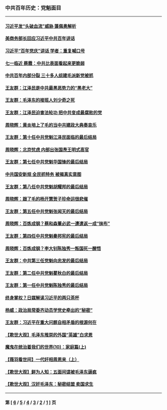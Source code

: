 ### 中共百年历史：党魁面目
---
#### [习近平发“头破血流”威胁 蓬佩奥解析](../../pages/nf1176107/n13063604.md?07040430) 
#### [美商务部长回应习近平中共百年讲话](../../pages/nf1176107/n13062903.md?07040430) 
#### [习近平“百年党庆”讲话 学者：重复喊口号](../../pages/nf1176107/n13061411.md?07040430) 
#### [七一临近 蔡霞：中共比表面看起来更脆弱](../../pages/nf1176107/n13056418.md?07040430) 
#### [中共百年内部分裂 三十多人组建毛派新党被抓](../../pages/nf1176107/n13044023.md?07040430) 
#### [王友群：江泽民是中共最黑恶势力的“黑老大”](../../pages/nf1176107/n13022180.md?07040430) 
#### [王友群：毛泽东的接班人刘少奇之死](../../pages/nf1176107/n12991772.md?07040430) 
#### [王友群：江泽民迫害法轮功 把中共变成最腐败的党](../../pages/nf1176107/n12947347.md?07040430) 
#### [周晓辉：黄炎培上了毛的当中共建政大典奏哀乐](../../pages/nf1176107/n12942780.md?07040430) 
#### [王友群：第十任中共党魁江泽民面临的最后结局](../../pages/nf1176107/n12933748.md?07040430) 
#### [周晓辉：北京忧虑 内部出张国焘王明式高官](../../pages/nf1176107/n12931709.md?07040430) 
#### [王友群：第七任中共党魁华国锋的最后结局](../../pages/nf1176107/n12918457.md?07040430) 
#### [中共国安新规 全民抓特务 被揭真实意图](../../pages/nf1176107/n12911615.md?07040430) 
#### [王友群：第八任中共党魁胡耀邦的最后结局](../../pages/nf1176107/n12902918.md?07040430) 
#### [周晓辉：跟了毛的杨开慧贺子珍命运很悲催](../../pages/nf1176107/n12877804.md?07040430) 
#### [王友群：第五任中共党魁张闻天的最后结局](../../pages/nf1176107/n12865420.md?07040430) 
#### [周晓辉：百炼成钢？蔡和森董必武一遭遣返一成“抹布”](../../pages/nf1176107/n12854806.md?07040430) 
#### [王友群：第四任中共党魁秦邦宪的最后结局](../../pages/nf1176107/n12855290.md?07040430) 
#### [周晓辉：百炼成钢？李大钊陈独秀一叛国死一醒悟](../../pages/nf1176107/n12847981.md?07040430) 
#### [王友群：中共第三任党魁向忠发的最后结局](../../pages/nf1176107/n12840390.md?07040430) 
#### [王友群：第二任中共党魁瞿秋白的最后结局](../../pages/nf1176107/n12824710.md?07040430) 
#### [王友群：第一任中共党魁陈独秀的最后结局](../../pages/nf1176107/n12809869.md?07040430) 
#### [终身掌权？日媒解读习近平的两只茶杯](../../pages/nf1176107/n12805064.md?07040430) 
#### [杨威：政治局常委齐动员学党史牵出的“秘密”](../../pages/nf1176107/n12764642.md?07040430) 
#### [王友群：习近平在重大问题自相矛盾的根源何在](../../pages/nf1176107/n12499563.md?07040430) 
#### [【欺世大观】毛泽东推崇的外国“英雄”白求恩](../../pages/nf1176107/n12362005.md?07040430) 
#### [魔鬼在统治着我们的世界(10)：家庭篇(上)](../../pages/nf1176107/n10435448.md?07040430) 
#### [【薇羽看世间】一代奸相周恩来（上）](../../pages/nf1176107/n12401109.md?07040430) 
#### [【欺世大观】鲜为人知：五面间谍被毛泽东逼疯](../../pages/nf1176107/n12358513.md?07040430) 
#### [【欺世大观】汉奸毛泽东：秘密结盟 卖国求生](../../pages/nf1176107/n12356888.md?07040430) 

---
#### 第 [ [6](./6.md?07040430) / [5](./5.md?07040430) / [4](./4.md?07040430) / [3](./3.md?07040430) / [2](./2.md?07040430) / [1](./1.md?07040430) ] 页
